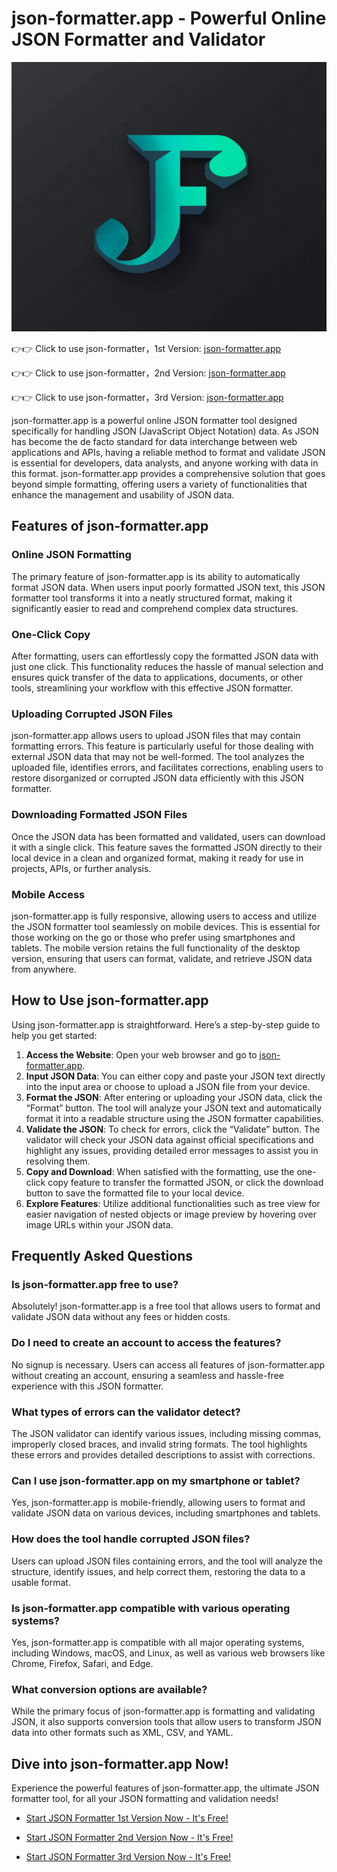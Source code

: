 # json-formatter.app - Powerful Online JSON Formatter and Validator

![json-formatter](https://raw.githubusercontent.com/mooyu-king/json-formatter/master/final-logo.jpg "json-formatter.app")

👉👉 Click to use json-formatter，1st Version: [json-formatter.app](https://json-formatter.app/ "json-formatter.app")

👉👉 Click to use json-formatter，2nd Version: [json-formatter.app](https://json-formatter.app/ "json-formatter.app")

👉👉 Click to use json-formatter，3rd Version: [json-formatter.app](https://json-formatter.app/ "json-formatter.app")


json-formatter.app is a powerful online JSON formatter tool designed specifically for handling JSON (JavaScript Object Notation) data. As JSON has become the de facto standard for data interchange between web applications and APIs, having a reliable method to format and validate JSON is essential for developers, data analysts, and anyone working with data in this format. json-formatter.app provides a comprehensive solution that goes beyond simple formatting, offering users a variety of functionalities that enhance the management and usability of JSON data.

## Features of json-formatter.app

### Online JSON Formatting
The primary feature of json-formatter.app is its ability to automatically format JSON data. When users input poorly formatted JSON text, this JSON formatter tool transforms it into a neatly structured format, making it significantly easier to read and comprehend complex data structures.

### One-Click Copy
After formatting, users can effortlessly copy the formatted JSON data with just one click. This functionality reduces the hassle of manual selection and ensures quick transfer of the data to applications, documents, or other tools, streamlining your workflow with this effective JSON formatter.

### Uploading Corrupted JSON Files
json-formatter.app allows users to upload JSON files that may contain formatting errors. This feature is particularly useful for those dealing with external JSON data that may not be well-formed. The tool analyzes the uploaded file, identifies errors, and facilitates corrections, enabling users to restore disorganized or corrupted JSON data efficiently with this JSON formatter.

### Downloading Formatted JSON Files
Once the JSON data has been formatted and validated, users can download it with a single click. This feature saves the formatted JSON directly to their local device in a clean and organized format, making it ready for use in projects, APIs, or further analysis.

### Mobile Access
json-formatter.app is fully responsive, allowing users to access and utilize the JSON formatter tool seamlessly on mobile devices. This is essential for those working on the go or those who prefer using smartphones and tablets. The mobile version retains the full functionality of the desktop version, ensuring that users can format, validate, and retrieve JSON data from anywhere.

## How to Use json-formatter.app

Using json-formatter.app is straightforward. Here’s a step-by-step guide to help you get started:

1. **Access the Website**: Open your web browser and go to [json-formatter.app](https://json-formatter.app/).
2. **Input JSON Data**: You can either copy and paste your JSON text directly into the input area or choose to upload a JSON file from your device.
3. **Format the JSON**: After entering or uploading your JSON data, click the “Format” button. The tool will analyze your JSON text and automatically format it into a readable structure using the JSON formatter capabilities.
4. **Validate the JSON**: To check for errors, click the “Validate” button. The validator will check your JSON data against official specifications and highlight any issues, providing detailed error messages to assist you in resolving them.
5. **Copy and Download**: When satisfied with the formatting, use the one-click copy feature to transfer the formatted JSON, or click the download button to save the formatted file to your local device.
6. **Explore Features**: Utilize additional functionalities such as tree view for easier navigation of nested objects or image preview by hovering over image URLs within your JSON data.

## Frequently Asked Questions

### Is json-formatter.app free to use?
Absolutely! json-formatter.app is a free tool that allows users to format and validate JSON data without any fees or hidden costs.

### Do I need to create an account to access the features?
No signup is necessary. Users can access all features of json-formatter.app without creating an account, ensuring a seamless and hassle-free experience with this JSON formatter.

### What types of errors can the validator detect?
The JSON validator can identify various issues, including missing commas, improperly closed braces, and invalid string formats. The tool highlights these errors and provides detailed descriptions to assist with corrections.

### Can I use json-formatter.app on my smartphone or tablet?
Yes, json-formatter.app is mobile-friendly, allowing users to format and validate JSON data on various devices, including smartphones and tablets.

### How does the tool handle corrupted JSON files?
Users can upload JSON files containing errors, and the tool will analyze the structure, identify issues, and help correct them, restoring the data to a usable format.

### Is json-formatter.app compatible with various operating systems?
Yes, json-formatter.app is compatible with all major operating systems, including Windows, macOS, and Linux, as well as various web browsers like Chrome, Firefox, Safari, and Edge.

### What conversion options are available?
While the primary focus of json-formatter.app is formatting and validating JSON, it also supports conversion tools that allow users to transform JSON data into other formats such as XML, CSV, and YAML.

## Dive into json-formatter.app Now!
Experience the powerful features of json-formatter.app, the ultimate JSON formatter tool, for all your JSON formatting and validation needs!

- [Start JSON Formatter 1st Version Now - It's Free!](https://json-formatter.app/)

- [Start JSON Formatter 2nd Version Now - It's Free!](https://json-formatter.app/)

- [Start JSON Formatter 3rd Version Now - It's Free!](https://json-formatter.app/)
